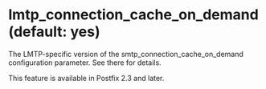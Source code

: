 # lmtp_connection_cache_on_demand (default: yes)
 The LMTP-specific version of the smtp\_connection\_cache\_on\_demand
configuration parameter. See there for details. 


 This feature is available in Postfix 2.3 and later. 


